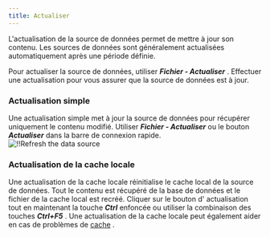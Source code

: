 ```yaml
---
title: Actualiser
---
```

L'actualisation de la source de données permet de mettre à jour son contenu. Les sources de données sont généralement actualisées automatiquement après une période définie.  

Pour actualiser la source de données, utiliser ***Fichier - Actualiser*** . Effectuer une actualisation pour vous assurer que la source de données est à jour.  

### Actualisation simple 

Une actualisation simple met à jour la source de données pour récupérer uniquement le contenu modifié. Utiliser ***Fichier - Actualiser*** ou le bouton ***Actualiser*** dans la barre de connexion rapide.  
![!!Refresh the data source](/img/fr/rdm/windows/clip11279.png)

### Actualisation de la cache locale 

Une actualisation de la cache locale réinitialise le cache local de la source de données. Tout le contenu est récupéré de la base de données et le fichier de la cache local est recréé. Cliquer sur le bouton d' actualisation tout en maintenant la touche ***Ctrl*** enfoncée ou utiliser la combinaison des touches ***Ctrl+F5*** . Une actualisation de la cache locale peut également aider en cas de problèmes de [cache](/fr/rdm/windows/data-sources/caching/) . 

